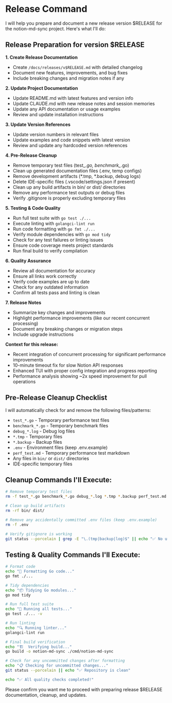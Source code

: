 # Release Command

I will help you prepare and document a new release version $RELEASE for the notion-md-sync project. Here's what I'll do:

## Release Preparation for version $RELEASE

**1. Create Release Documentation**
- Create `/docs/releases/v$RELEASE.md` with detailed changelog
- Document new features, improvements, and bug fixes
- Include breaking changes and migration notes if any

**2. Update Project Documentation**
- Update README.md with latest features and version info
- Update CLAUDE.md with new release notes and session memories
- Update any API documentation or usage examples
- Review and update installation instructions

**3. Update Version References**
- Update version numbers in relevant files
- Update examples and code snippets with latest version
- Review and update any hardcoded version references

**4. Pre-Release Cleanup**
- Remove temporary test files (test_*.go, benchmark_*.go)
- Clean up generated documentation files (.env, temp configs)
- Remove development artifacts (*.tmp, *.backup, debug logs)
- Delete IDE-specific files (.vscode/settings.json if present)
- Clean up any build artifacts in bin/ or dist/ directories
- Remove any performance test outputs or debug files
- Verify .gitignore is properly excluding temporary files

**5. Testing & Code Quality**
- Run full test suite with `go test ./...`
- Execute linting with `golangci-lint run`
- Run code formatting with `go fmt ./...`
- Verify module dependencies with `go mod tidy`
- Check for any test failures or linting issues
- Ensure code coverage meets project standards
- Run final build to verify compilation

**6. Quality Assurance**
- Review all documentation for accuracy
- Ensure all links work correctly
- Verify code examples are up to date
- Check for any outdated information
- Confirm all tests pass and linting is clean

**7. Release Notes**
- Summarize key changes and improvements
- Highlight performance improvements (like our recent concurrent processing)
- Document any breaking changes or migration steps
- Include upgrade instructions

**Context for this release:**
- Recent integration of concurrent processing for significant performance improvements
- 10-minute timeout fix for slow Notion API responses
- Enhanced TUI with proper config integration and progress reporting
- Performance analysis showing ~2x speed improvement for pull operations

## Pre-Release Cleanup Checklist

I will automatically check for and remove the following files/patterns:
- `test_*.go` - Temporary performance test files
- `benchmark_*.go` - Temporary benchmark files  
- `debug_*.log` - Debug log files
- `*.tmp` - Temporary files
- `*.backup` - Backup files
- `.env` - Environment files (keep .env.example)
- `perf_test.md` - Temporary performance test markdown
- Any files in `bin/` or `dist/` directories
- IDE-specific temporary files

## Cleanup Commands I'll Execute:
```bash
# Remove temporary test files
rm -f test_*.go benchmark_*.go debug_*.log *.tmp *.backup perf_test.md

# Clean up build artifacts
rm -rf bin/ dist/

# Remove any accidentally committed .env files (keep .env.example)
rm -f .env

# Verify gitignore is working
git status --porcelain | grep -E "\.(tmp|backup|log)$" || echo "✅ No unwanted files found"
```

## Testing & Quality Commands I'll Execute:
```bash
# Format code
echo "🔧 Formatting Go code..."
go fmt ./...

# Tidy dependencies
echo "📦 Tidying Go modules..."
go mod tidy

# Run full test suite
echo "🧪 Running all tests..."
go test ./... -v

# Run linting
echo "🔍 Running linter..."
golangci-lint run

# Final build verification
echo "🏗️  Verifying build..."
go build -o notion-md-sync ./cmd/notion-md-sync

# Check for any uncommitted changes after formatting
echo "📋 Checking for uncommitted changes..."
git status --porcelain || echo "✅ Repository is clean"

echo "✅ All quality checks completed!"
```

Please confirm you want me to proceed with preparing release $RELEASE documentation, cleanup, and updates.